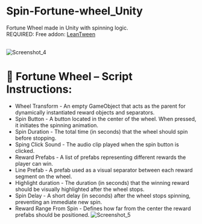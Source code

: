 # Spin-Fortune-wheel_Unity
Fortune Wheel made in Unity with spinning logic.</br>
REQUIRED: Free addon: [LeanTween](https://assetstore.unity.com/packages/tools/animation/leantween-3595)</br>
</br>

![Screenshot_4](https://github.com/user-attachments/assets/9efae887-2a4c-458a-a779-9d11a4e8637c)</br>
# <H1>🎯 Fortune Wheel – Script Instructions: </H1>
- Wheel Transform - An empty GameObject that acts as the parent for dynamically instantiated reward objects and separators.
- Spin Button - A button located in the center of the wheel. When pressed, it initiates the spinning animation.
- Spin Duration - The total time (in seconds) that the wheel should spin before stopping.
- Sping Click Sound - The audio clip played when the spin button is clicked.
- Reward Prefabs - A list of prefabs representing different rewards the player can win.
- Line Prefab - A prefab used as a visual separator between each reward segment on the wheel.
- Highlight duration - The duration (in seconds) that the winning reward should be visually highlighted after the wheel stops.
- Spin Delay - A short delay (in seconds) after the wheel stops spinning, preventing an immediate new spin.
- Reward Range From Spin - Defines how far from the center the reward prefabs should be positioned.
![Screenshot_5](https://github.com/user-attachments/assets/8b005d05-f8ee-4281-873f-11de68362e29)</br>
